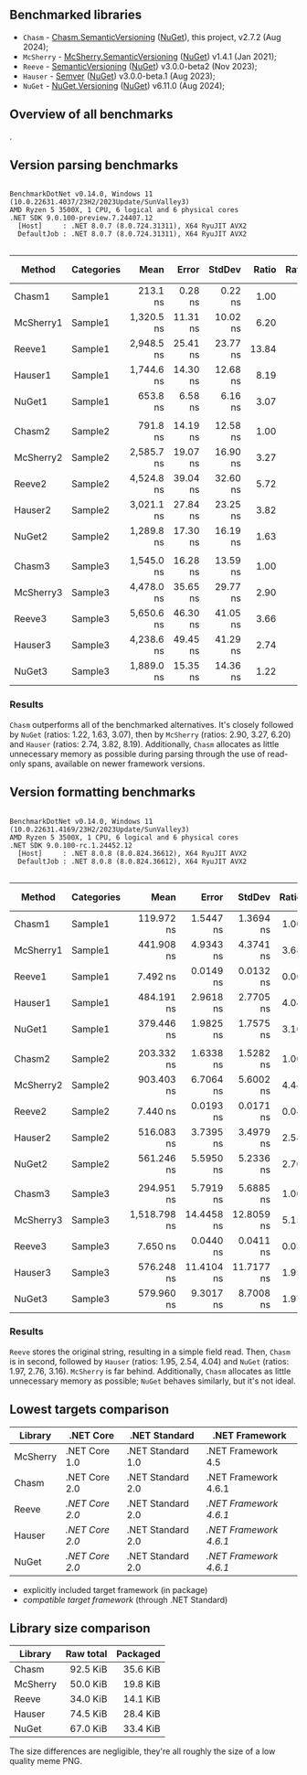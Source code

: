 ## Benchmarked libraries

- `Chasm` - [Chasm.SemanticVersioning](https://github.com/Chasmical/Chasm/tree/main/Chasm.SemanticVersioning#readme) ([NuGet](https://www.nuget.org/packages/Chasm.SemanticVersioning)), this project, v2.7.2 (Aug 2024);
- `McSherry` - [McSherry.SemanticVersioning](https://github.com/McSherry/McSherry.SemanticVersioning) ([NuGet](https://www.nuget.org/packages/McSherry.SemanticVersioning)) v1.4.1 (Jan 2021);
- `Reeve` - [SemanticVersioning](https://github.com/adamreeve/semver.net) ([NuGet](https://www.nuget.org/packages/SemanticVersioning)) v3.0.0-beta2 (Nov 2023);
- `Hauser` - [Semver](https://github.com/maxhauser/semver) ([NuGet](https://www.nuget.org/packages/Semver)) v3.0.0-beta.1 (Aug 2023);
- `NuGet` - [NuGet.Versioning](https://github.com/NuGet/NuGet.Client/tree/dev/src/NuGet.Core/NuGet.Versioning) ([NuGet](https://www.nuget.org/packages/NuGet.Versioning)) v6.11.0 (Aug 2024);



## Overview of all benchmarks

.



## Version parsing benchmarks

```

BenchmarkDotNet v0.14.0, Windows 11 (10.0.22631.4037/23H2/2023Update/SunValley3)
AMD Ryzen 5 3500X, 1 CPU, 6 logical and 6 physical cores
.NET SDK 9.0.100-preview.7.24407.12
  [Host]     : .NET 8.0.7 (8.0.724.31311), X64 RyuJIT AVX2
  DefaultJob : .NET 8.0.7 (8.0.724.31311), X64 RyuJIT AVX2


```
| Method    | Categories | Mean       | Error    | StdDev   | Ratio | RatioSD | Gen0   | Allocated | Alloc Ratio |
|---------- |----------- |-----------:|---------:|---------:|------:|--------:|-------:|----------:|------------:|
| Chasm1    | Sample1    |   213.1 ns |  0.28 ns |  0.22 ns |  1.00 |    0.00 | 0.0381 |     320 B |        1.00 |
| McSherry1 | Sample1    | 1,320.5 ns | 11.31 ns | 10.02 ns |  6.20 |    0.05 | 0.3986 |    3344 B |       10.45 |
| Reeve1    | Sample1    | 2,948.5 ns | 25.41 ns | 23.77 ns | 13.84 |    0.11 | 0.6523 |    5464 B |       17.07 |
| Hauser1   | Sample1    | 1,744.6 ns | 14.30 ns | 12.68 ns |  8.19 |    0.06 | 0.3414 |    2864 B |        8.95 |
| NuGet1    | Sample1    |   653.8 ns |  6.58 ns |  6.16 ns |  3.07 |    0.03 | 0.1650 |    1384 B |        4.33 |
|           |            |            |          |          |       |         |        |           |             |
| Chasm2    | Sample2    |   791.8 ns | 14.19 ns | 12.58 ns |  1.00 |    0.02 | 0.1802 |    1512 B |        1.00 |
| McSherry2 | Sample2    | 2,585.7 ns | 19.07 ns | 16.90 ns |  3.27 |    0.05 | 0.6104 |    5136 B |        3.40 |
| Reeve2    | Sample2    | 4,524.8 ns | 39.04 ns | 32.60 ns |  5.72 |    0.10 | 1.0147 |    8536 B |        5.65 |
| Hauser2   | Sample2    | 3,021.1 ns | 27.84 ns | 23.25 ns |  3.82 |    0.07 | 0.6409 |    5368 B |        3.55 |
| NuGet2    | Sample2    | 1,289.8 ns | 17.30 ns | 16.19 ns |  1.63 |    0.03 | 0.3109 |    2616 B |        1.73 |
|           |            |            |          |          |       |         |        |           |             |
| Chasm3    | Sample3    | 1,545.0 ns | 16.28 ns | 13.59 ns |  1.00 |    0.01 | 0.3662 |    3064 B |        1.00 |
| McSherry3 | Sample3    | 4,478.0 ns | 35.65 ns | 29.77 ns |  2.90 |    0.03 | 0.9537 |    8032 B |        2.62 |
| Reeve3    | Sample3    | 5,650.6 ns | 46.30 ns | 41.05 ns |  3.66 |    0.04 | 1.1520 |    9672 B |        3.16 |
| Hauser3   | Sample3    | 4,238.6 ns | 49.45 ns | 41.29 ns |  2.74 |    0.03 | 0.9003 |    7592 B |        2.48 |
| NuGet3    | Sample3    | 1,889.0 ns | 15.35 ns | 14.36 ns |  1.22 |    0.01 | 0.4864 |    4072 B |        1.33 |

### Results

`Chasm` outperforms all of the benchmarked alternatives. It's closely followed by `NuGet` (ratios: 1.22, 1.63, 3.07), then by `McSherry` (ratios: 2.90, 3.27, 6.20) and `Hauser` (ratios: 2.74, 3.82, 8.19). Additionally, `Chasm` allocates as little unnecessary memory as possible during parsing through the use of read-only spans, available on newer framework versions.



## Version formatting benchmarks

```

BenchmarkDotNet v0.14.0, Windows 11 (10.0.22631.4169/23H2/2023Update/SunValley3)
AMD Ryzen 5 3500X, 1 CPU, 6 logical and 6 physical cores
.NET SDK 9.0.100-rc.1.24452.12
  [Host]     : .NET 8.0.8 (8.0.824.36612), X64 RyuJIT AVX2
  DefaultJob : .NET 8.0.8 (8.0.824.36612), X64 RyuJIT AVX2


```
| Method    | Categories | Mean         | Error      | StdDev     | Ratio | RatioSD | Gen0   | Allocated | Alloc Ratio |
|---------- |----------- |-------------:|-----------:|-----------:|------:|--------:|-------:|----------:|------------:|
| Chasm1    | Sample1    |   119.972 ns |  1.5447 ns |  1.3694 ns |  1.00 |    0.02 | 0.0248 |     208 B |        1.00 |
| McSherry1 | Sample1    |   441.908 ns |  4.9343 ns |  4.3741 ns |  3.68 |    0.05 | 0.1469 |    1232 B |        5.92 |
| Reeve1    | Sample1    |     7.492 ns |  0.0149 ns |  0.0132 ns |  0.06 |    0.00 |      - |         - |        0.00 |
| Hauser1   | Sample1    |   484.191 ns |  2.9618 ns |  2.7705 ns |  4.04 |    0.05 | 0.0954 |     800 B |        3.85 |
| NuGet1    | Sample1    |   379.446 ns |  1.9825 ns |  1.7575 ns |  3.16 |    0.04 | 0.0248 |     208 B |        1.00 |
|           |            |              |            |            |       |         |        |           |             |
| Chasm2    | Sample2    |   203.332 ns |  1.6338 ns |  1.5282 ns |  1.00 |    0.01 | 0.0439 |     368 B |        1.00 |
| McSherry2 | Sample2    |   903.403 ns |  6.7064 ns |  5.6002 ns |  4.44 |    0.04 | 0.2193 |    1840 B |        5.00 |
| Reeve2    | Sample2    |     7.440 ns |  0.0193 ns |  0.0171 ns |  0.04 |    0.00 |      - |         - |        0.00 |
| Hauser2   | Sample2    |   516.083 ns |  3.7395 ns |  3.4979 ns |  2.54 |    0.03 | 0.1297 |    1088 B |        2.96 |
| NuGet2    | Sample2    |   561.246 ns |  5.5950 ns |  5.2336 ns |  2.76 |    0.03 | 0.0715 |     600 B |        1.63 |
|           |            |              |            |            |       |         |        |           |             |
| Chasm3    | Sample3    |   294.951 ns |  5.7919 ns |  5.6885 ns |  1.00 |    0.03 | 0.0715 |     600 B |        1.00 |
| McSherry3 | Sample3    | 1,518.798 ns | 14.4458 ns | 12.8059 ns |  5.15 |    0.10 | 0.3281 |    2744 B |        4.57 |
| Reeve3    | Sample3    |     7.650 ns |  0.0440 ns |  0.0411 ns |  0.03 |    0.00 |      - |         - |        0.00 |
| Hauser3   | Sample3    |   576.248 ns | 11.4104 ns | 11.7177 ns |  1.95 |    0.05 | 0.1822 |    1528 B |        2.55 |
| NuGet3    | Sample3    |   579.960 ns |  9.3017 ns |  8.7008 ns |  1.97 |    0.05 | 0.0772 |     648 B |        1.08 |

### Results

`Reeve` stores the original string, resulting in a simple field read. Then, `Chasm` is in second, followed by `Hauser` (ratios: 1.95, 2.54, 4.04) and `NuGet` (ratios: 1.97, 2.76, 3.16). `McSherry` is far behind. Additionally, `Chasm` allocates as little unnecessary memory as possible; `NuGet` behaves similarly, but it's not ideal.



## Lowest targets comparison

| Library    | .NET Core       | .NET Standard       | .NET Framework         |
|------------|-----------------|---------------------|------------------------|
| McSherry   | .NET Core 1.0   | .NET Standard 1.0   | .NET Framework 4.5     |
| Chasm      | .NET Core 2.0   | .NET Standard 2.0   | .NET Framework 4.6.1   |
| Reeve      | *.NET Core 2.0* | .NET Standard 2.0   | *.NET Framework 4.6.1* |
| Hauser     | *.NET Core 2.0* | .NET Standard 2.0   | *.NET Framework 4.6.1* |
| NuGet      | *.NET Core 2.0* | .NET Standard 2.0   | *.NET Framework 4.6.1* |

- explicitly included target framework (in package)
- *compatible target framework* (through .NET Standard)



## Library size comparison

| Library    | Raw total |  Packaged |
|------------|----------:|----------:|
| Chasm      |  92.5 KiB |  35.6 KiB |
| McSherry   |  50.0 KiB |  19.8 KiB |
| Reeve      |  34.0 KiB |  14.1 KiB |
| Hauser     |  74.5 KiB |  28.4 KiB |
| NuGet      |  67.0 KiB |  33.4 KiB |

The size differences are negligible, they're all roughly the size of a low quality meme PNG.


